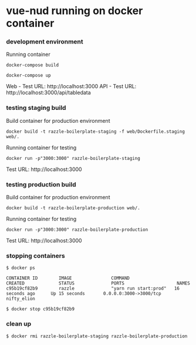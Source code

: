 # vue-nud running on docker container

### development environment

Running container

```
docker-compose build

docker-compose up
```

Web - Test URL: http://localhost:3000
API - Test URL: http://localhost:3000/api/tabledata


### testing staging build

Build container for production environment
```
docker build -t razzle-boilerplate-staging -f web/Dockerfile.staging web/.
```

Running container for testing
```
docker run -p"3000:3000" razzle-boilerplate-staging
```

Test URL: http://localhost:3000


### testing production build

Build container for production environment
```
docker build -t razzle-boilerplate-production web/.
```

Running container for testing
```
docker run -p"3000:3000" razzle-boilerplate-production
```

Test URL: http://localhost:3000


### stopping containers

```
$ docker ps

CONTAINER ID        IMAGE               COMMAND                 CREATED             STATUS              PORTS                    NAMES
c95b19cf82b9        razzle              "yarn run start:prod"   16 seconds ago      Up 15 seconds       0.0.0.0:3000->3000/tcp   nifty_elion

$ docker stop c95b19cf82b9
```


### clean up

```
$ docker rmi razzle-boilerplate-staging razzle-boilerplate-production
```
